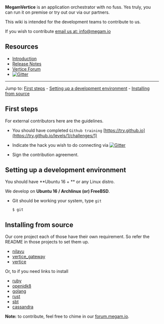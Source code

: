 **MegamVertice** is an application orchestrator with no fuss. Yes truly, you can run it on premise or try out our via our partners.

This wiki is intended for the development teams to contribute to us.

If you wish to contribute [email us at: info@megam.io](info@megam.io)

## Resources

* [Introduction](https://docs.megam.io)
* [Release Notes](http://docs.megam.io/releasenotes/)
* [Vertice Forum](https://forum.megam.io/)
* [![Gitter](https://badges.gitter.im/megamsys/vertice.svg)](https://gitter.im/megamsys/vertice?utm_source=badge&utm_medium=badge&utm_campaign=pr-badge)

***

Jump to: [First steps](#first) - [Setting up a development environment](#settingup) - [Installing from source](#installing)

## First steps

For external contributors here are the guidelines.

- You should have completed `Github training` [https://try.github.io](https://try.github.io/levels/1/challenges/1)

- Indicate the hack you wish to do connecting via [![Gitter](https://badges.gitter.im/megamsys/vertice.svg)](https://gitter.im/megamsys/vertice?utm_source=badge&utm_medium=badge&utm_campaign=pr-badge)

- Sign the contribution agreement.

## Setting up a development environment

You should have **Ubuntu 16 + ** or any Linux distro. 

We develop on **Ubuntu 16 / Archlinux (or) FreeBSD**.

* Git should be working your system, type  `git`

      $ git


## Installing from source

Our core project each of those have their own requirement. So refer the README in those projects to set them up.

* [nilavu](https://github.com/megamsys/nilavu)
* [vertice_gateway](https://github.com/megamsys/vertice_gateway)
* [vertice](https://github.com/megamsys/vertice)

Or, to if you need links to install 

- [ruby](https://devcenter.megam.io/megam_install_ruby)
- [openjdk8](http://ubuntuhandbook.org/index.php/2015/01/install-openjdk-8-ubuntu-14-04-12-04-lts/)
- [golang](https://devcenter.megam.io/setting-up-golang)
- [rust](http://devcenter.megam.io/2015/05/25/rust/)
- [sbt](http://www.scala-sbt.org/download.html)
- [cassandra](https://wiki.apache.org/cassandra/GettingStarted)

**Note:** to contribute, feel free to chime in our [forum.megam.io](https://forums.megam.io).
